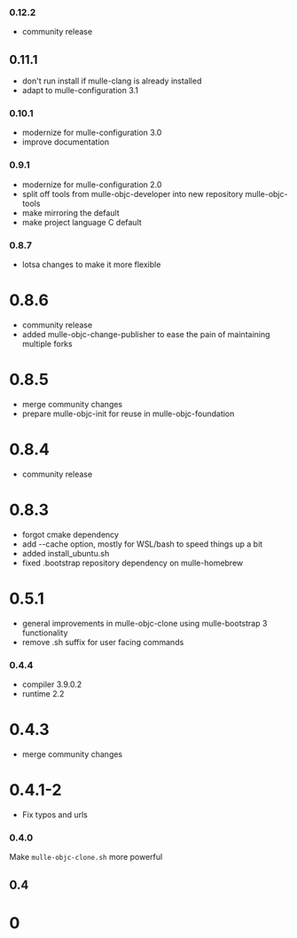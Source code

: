 ### 0.12.2

* community release

## 0.11.1

* don't run install if mulle-clang is already installed
* adapt to mulle-configuration 3.1


### 0.10.1

* modernize for mulle-configuration 3.0
* improve documentation

### 0.9.1

* modernize for mulle-configuration 2.0
* split off tools from mulle-objc-developer into new repository mulle-objc-tools
* make mirroring the default
* make project language C default


### 0.8.7

* lotsa changes to make it more flexible


0.8.6
===

* community release
* added mulle-objc-change-publisher to ease the pain of maintaining multiple
forks


0.8.5
===

* merge community changes
* prepare mulle-objc-init for reuse in mulle-objc-foundation


0.8.4
===

* community release

0.8.3
===

* forgot cmake dependency
* add --cache option, mostly for WSL/bash to speed things up a bit
* added install_ubuntu.sh
* fixed .bootstrap repository dependency on mulle-homebrew

0.5.1
====

* general improvements in mulle-objc-clone using mulle-bootstrap 3 functionality
* remove .sh suffix for user facing commands

### 0.4.4

* compiler 3.9.0.2
* runtime 2.2

0.4.3
====

* merge community changes

0.4.1-2
====

* Fix typos and urls

### 0.4.0

Make `mulle-objc-clone.sh` more powerful

## 0.4

# 0
